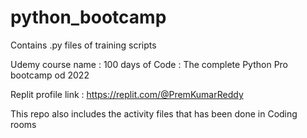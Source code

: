# python_bootcamp
Contains .py files of training scripts

Udemy course name : 100 days of Code : The complete Python Pro bootcamp od 2022 

Replit profile link : https://replit.com/@PremKumarReddy

This repo also includes the activity files that has been done in Coding rooms
